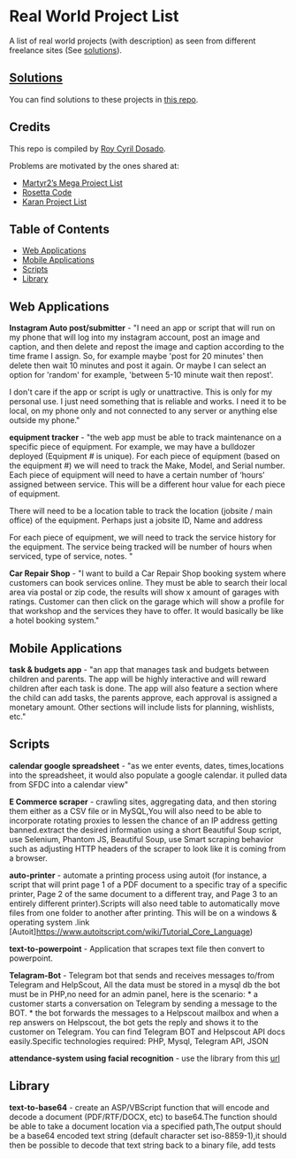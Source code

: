 Real World Project List
========

A list of real world projects (with description) as seen from different freelance sites (See [solutions](https://github.com/rcdosado/Projects-Solutions)). 


## [Solutions](https://github.com/rcdosado/Projects-Solutions)

You can find solutions to these projects in [this repo](https://github.com/rcdosado/Projects-Solutions).

## Credits

This repo is compiled by [Roy Cyril Dosado](https://github.com/rcdosado/).

Problems are motivated by the ones shared at:

* [Martyr2’s Mega Project List](http://www.dreamincode.net/forums/topic/78802-martyr2s-mega-project-ideas-list/)
* [Rosetta Code](http://rosettacode.org/)
* [Karan Project List](https://github.com/karan/Projects)

## Table of Contents

- [Web Applications](https://github.com/rcdosado/Projects#web-applications)
- [Mobile Applications](https://github.com/rcdosado/Projects#mobile-applications)
- [Scripts](https://github.com/rcdosado/Projects#scripts)
- [Library](https://github.com/rcdosado/Projects#library)


Web Applications
-------

**Instagram Auto post/submitter** - "I need an app or script that will run on my phone that will log into my instagram account, post an image and caption, and then delete and repost the image and caption according to the time frame I assign.  So, for example maybe 'post for 20 minutes' then delete then wait 10 minutes and post it again. Or maybe I can select an option for 'random' for example, 'between 5-10 minute wait then repost'.

I don't care if the app or script is ugly or unattractive.  This is only for my personal use.  I just need something that is reliable and works. I need it to be local, on my phone only and not connected to any server or anything else outside my phone." 

**equipment tracker** - "the web app must be able to track maintenance on a specific piece of equipment.  For example, we may have a bulldozer deployed (Equipment # is unique).  For each piece of equipment (based on the equipment #) we will need to track the Make, Model, and Serial number.   Each piece of equipment will need to have a certain number of ‘hours’ assigned between service.  This will be a different hour value for each piece of equipment.

There will need to be a location table to track the location (jobsite / main office) of the equipment.   Perhaps just a jobsite ID, Name and address

For each piece of equipment, we will need to track the service history for the equipment.   The service being tracked will be number of hours when serviced, type of service, notes. "

**Car Repair Shop** - "I want to build a Car Repair Shop booking system where customers can book services online. They must be able to search their local area via postal or zip code, the results will show x amount of garages with ratings. Customer can then click on the garage which will show a profile for that workshop and the services they have to offer. It would basically be like a hotel booking system."



Mobile Applications
-----------------

**task & budgets app** - "an app that manages task and budgets between children and parents. The app will be highly interactive and will reward children after each task is done. The app will also feature a section where the child can add tasks, the parents approve, each approval is assigned a monetary amount. Other sections will include lists for planning, wishlists, etc."

Scripts
--------
**calendar  google spreadsheet** - "as we enter events, dates, times,locations into the spreadsheet, it would also populate a google calendar. it pulled data from SFDC into a calendar view"


**E Commerce scraper**  - crawling sites, aggregating data, and then storing them either as a CSV file or in MySQL,You will also need to be able to incorporate rotating proxies to lessen the chance of an IP address getting banned.extract the desired information using a short Beautiful Soup script, use Selenium, Phantom JS, Beautiful Soup, use Smart scraping behavior such as adjusting HTTP headers of the scraper to look like it is coming from a browser.

**auto-printer** - automate a printing process using autoit (for instance, a script that will print page 1 of a PDF document to a specific tray of a specific printer, Page 2 of the same document to a different tray, and Page 3 to an entirely different printer).Scripts will also need table to automatically move files from one folder to another after printing. This will be on a windows & operating system .link [Autoit]https://www.autoitscript.com/wiki/Tutorial_Core_Language)

**text-to-powerpoint** - Application that scrapes text file then convert to powerpoint.

**Telagram-Bot** - Telegram bot that sends and receives messages to/from Telegram and HelpScout, All the data must be stored in a mysql db
the bot must be in PHP,no need for an admin panel,
  here is the scenario:
    * a customer starts a conversation on Telegram by sending a message to the BOT. 
	* the bot forwards the messages to a Helpscout mailbox and when a rep answers on Helpscout, the bot gets the reply and shows it to the customer on Telegram.
You can find Telegram BOT and Helpscout API docs easily.Specific technologies required: PHP, Mysql, Telegram API, JSON

**attendance-system using facial recognition** - use the library from this [url](https://github.com/ageitgey/face_recognition)

Library
--------

**text-to-base64** - create an ASP/VBScript function that will encode and decode a document (PDF/RTF/DOCX, etc) to base64.The function should be able to take a document location via a specified path,The output should be a base64 encoded text string (default character set iso-8859-1),it should then be possible to decode that text string back to a binary file, add tests























